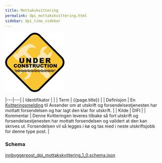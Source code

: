 ```yaml
---
title: Mottakskvittering
permalink: dpi_mottakskvittering.html
sidebar: dpi_timo_sidebar
---
```


![](/images/dpi/underarbeide.png)

|---|---|
| Identifikator |  |
| Term          | {{page.title}} |
| Definisjon    | En [Kvitteringsmelding](dpi_kvitteringer.html) til Avsender om at utskrift og forsendelsestjenesten har mottatt forsendelsen og har lagt den klar for utskrift. |
| Kilde         | DIFI |
| Kommentar     | Denne Kvitteringen leveres tilbake så fort utskrift og forsendelsestjenesten har mottatt forsendelsen og validert at den kan skrives ut. Forsendelsen vil så legges i kø og tas med i neste utskriftsjobb for denne type post. |

### Schema
[innbyggerpost_dpi_mottakskvittering_1_0.schema.json](schemas/dpi/innbyggerpost_dpi_mottakskvittering_1_0.schema.json)